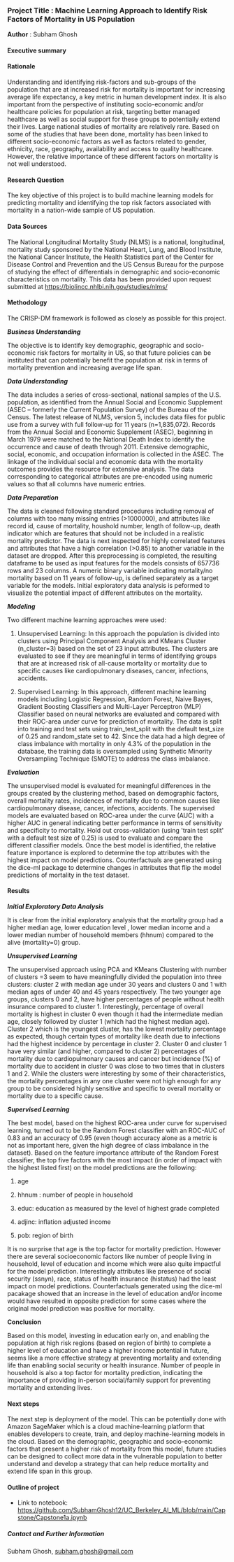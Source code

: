 ### Project Title : Machine Learning Approach to Identify Risk Factors of Mortality in US Population

**Author** : Subham Ghosh

#### Executive summary

#### Rationale
 Understanding and identifying risk-factors and sub-groups of the population that are at increased risk for mortality is important for increasing average life expectancy, a key metric in human development index. It is also important from the perspective of instituting socio-economic and/or healthcare policies for population at risk,  targeting better managed healthcare as well as social support for these groups to potentially extend their lives. Large national studies of mortality are relatively rare. Based on some of the studies that have been done,  mortality has been linked to different socio-economic factors as well as factors related to gender, ethnicity, race, geography, availability and access to quality healthcare. However, the relative importance of these different factors on mortality is not well understood.
 
#### Research Question
The key objective of this project is to build machine learning models for predicting mortality and identifying the top risk factors associated with mortality in a nation-wide sample of US population.

#### Data Sources
The National Longitudinal Mortality Study (NLMS) is a national, longitudinal, mortality study sponsored by the National Heart, Lung, and Blood Institute, the National Cancer Institute, the Health Statistics part of the Center for Disease Control and Prevention and the US Census Bureau for the purpose of studying the effect of differentials in demographic and socio-economic characteristics on mortality. This data has been provided  upon request submitted at https://biolincc.nhlbi.nih.gov/studies/nlms/

#### Methodology

The CRISP-DM framework is followed as closely as possible for this project. 

***Business Understanding***

The objective is to identify key demographic, geographic and socio-economic risk factors for mortality in US, so that future policies can be instituted that can potentially benefit the population at risk in terms of mortality prevention and increasing average life span.  

***Data Understanding***

The data includes a series of cross-sectional, national samples of the U.S. population, as identified from the Annual Social and Economic Supplement (ASEC – formerly the Current Population Survey) of the Bureau of the Census. The latest release of NLMS, version 5,  includes data files for public use from a survey with full follow-up for 11 years (n=1,835,072). Records from the Annual Social and Economic Supplement (ASEC), beginning in March 1979 were matched to the National Death Index to identify the occurrence and cause of death through 2011. Extensive demographic, social, economic, and occupation information is collected in the ASEC. The linkage of the individual social and economic data with the mortality outcomes provides the resource for extensive analysis. The data corresponding to categorical attributes are pre-encoded using numeric values so that all columns have numeric entries.

***Data Preparation***

The data is cleaned following standard procedures including removal of columns with too many missing entries (>1000000), and attributes like record id, cause of mortality, houshold number, length of follow-up, death indicator which are  features that should not be included in a realistic mortality predictor. The data is next inspected for highly correlated features and attributes that have a high correlation (>0.85) to another variable in the dataset are dropped. After this preprocessing is completed, the resulting dataframe to be used as input features for the models consists of 657736 rows and 23 columns. A numeric binary  variable indicating mortality/no mortality based on 11 years of follow-up, is defined separately as a target variable for the models. Initial exploratory data analysis is peformed to visualize the potential impact of different attributes on the mortality. 

***Modeling***

Two different machine learning approaches were used:

1) Unsupervised Learning: In this approach the population is divided into clusters using Principal Component Analysis and KMeans Cluster (n_cluster=3) based on the set of 23 input attributes. The clusters are evaluated to see if they are meaningful in terms of identifying groups that are at increased risk of all-cause mortality or mortality due to specific causes like cardiopulmonary diseases, cancer, infections, accidents.

2) Supervised Learning: In this approach, different machine learning models including Logistic Regression, Random Forest, Naive Bayes, Gradient Boosting Classifiers and Multi-Layer Perceptron (MLP) Classifier based on neural networks are evaluated and compared with their ROC-area under curve for prediction of mortality. The data is split into training and test sets using train_test_split with the default test_size of 0.25 and random_state set to 42. Since the data had a high degree of class imbalance with mortality in only 4.3% of the population in the database, the training data is oversampled using Synthetic Minority Oversampling Technique (SMOTE) to address the class imbalance. 

***Evaluation***

The unsupervised model is evaluated for meaningful differences in the groups created by the clustering method, based on demographic factors, overall mortality rates, incidences of mortality due to common causes like cardiopulmonary disease, cancer, infections, accidents. The supervised models are evaluated based on ROC-area under the curve (AUC) with a higher AUC in general indicating better performance in terms of sensitivity and specificity to mortality. Hold out cross-validation (using 'train test split' with a default test size of 0.25) is used to evaluate and compare the different classifier  models. Once the best model is identified, the relative feature importance is explored to determine the top attributes with the highest impact on model predictions. Counterfactuals are generated using the dice-ml package to determine changes in attributes that flip the model predictions of mortality in the test dataset.

#### Results

***Initial Exploratory Data Analysis***

It is clear from the initial exploratory analysis that the mortality group had a higher median age, lower education level , lower median income and a lower median number of household members (hhnum) compared to the alive (mortality=0) group. 

***Unsupervised Learning***

The unsupervised approach using PCA and KMeans Clustering with number of clusters =3 seem to have meaningfully divided the population into three clusters: cluster 2 with median age under 30 years and clusters 0 and 1 with median ages of under 40 and 45 years respectively. The two younger age groups, clusters 0 and 2, have higher percentages of people without health insurance compared to cluster 1. Interestingly, percentage of overall mortality is highest in cluster 0 even though it had the intermediate median age, closely followed by cluster 1 (which had the highest median age). Cluster 2 which is the youngest cluster, has the lowest mortality percentage as expected, though certain types of mortality like death due to infections had the highest incidence by percentage in cluster 2. Cluster 0 and cluster 1 have very similar (and higher, compared to cluster 2) percentages of mortality due to cardiopulmonary causes and cancer but incidence (%) of mortality due to accident in cluster 0 was close to two times that in clusters 1 and 2. While the clusters were interesting by some of their characteristics, the  mortality percentages in any one cluster were not high enough for any group to be considered highly sensitive and specific to overall mortality or mortality due to a specific cause.

***Supervised Learning***

The best model, based on the highest ROC-area under curve for supervised learning, turned out to be the Random Forest classifier with an ROC-AUC of 0.83 and an accuracy of 0.95 (even though accuracy alone as a metric is not as important here, given the high degree of class imbalance in the dataset). Based on the feature importance attribute of the Random Forest classifier, the top five factors with the most impact (in order of impact with the highest listed first) on the model predictions are the following:

1) age

2) hhnum : number of people in household

3) educ: education as measured by the level of highest grade completed

4) adjinc: inflation adjusted income

5) pob: region of birth

It is no surprise that age is the top factor for mortality prediction. However there are several socioeconomic factors like number of people living in household, level of education and income which were also quite impactful for the model prediction. Interestingly attributes like presence of social security (ssnyn), race, status of health insurance (histatus) had the least impact on model predictions. Counterfactuals generated using the dice-ml pacakage showed that an increase in the level of education and/or income would have resulted in opposite prediction for some cases where the original model prediction was positive for mortality.

**Conclusion**

Based on this model, investing in education early on, and enabling the population at high risk regions (based on region of birth) to complete a higher level of education and  have a higher income potential in future,  seems like a more effective strategy at preventing mortality and  extending life than enabling social security or health insurance. Number of people in household is also a top factor for mortality prediction, indicating the importance of providing in-person social/family support for preventing mortality and extending lives.

#### Next steps
The next step is deployment of the model. This can be potentially done with Amazon SageMaker which is a cloud machine-learning platform that enables developers to create, train, and deploy machine-learning models in the cloud. Based on the demographic, geographic and socio-economic factors that present a higher risk of mortality from this model, future studies can be designed to collect more data in the vulnerable population to better understand and develop a strategy that can help reduce mortality and extend  life span in this group.

#### Outline of project

- Link to notebook: https://github.com/SubhamGhosh12/UC_Berkeley_AI_ML/blob/main/Capstone/Capstone1a.ipynb



##### Contact and Further Information
Subham Ghosh, subham.ghosh@gmail.com
